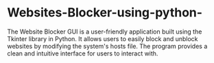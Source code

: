 # Websites-Blocker-using-python-
The Website Blocker GUI is a user-friendly application built using the Tkinter library in Python. It allows users to easily block and unblock websites by modifying the system's hosts file. The program provides a clean and intuitive interface for users to interact with.
